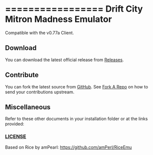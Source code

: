 =================
 Drift City Mitron Madness Emulator
=================
Compatible with the v0.77a Client.

Download
-----------------

You can download the latest official release from [Releases](https://github.com/exmex/DCMM/releases).

Contribute
-----------------
You can fork the latest source from [GitHub](https://github.com/exmex/DCMM). See [Fork A Repo](https://help.github.com/articles/fork-a-repo) on how to send your contributions upstream.

Miscellaneous
-----------------

Refer to these other documents in your installation folder or at the links provided:

### [LICENSE](https://github.com/exmex/DCMM/blob/develop/LICENSE)

Based on Rice by amPearl: https://github.com/amPerl/RiceEmu